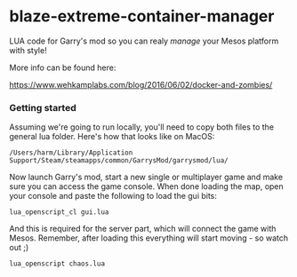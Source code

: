 # blaze-extreme-container-manager

LUA code for Garry's mod so you can realy _manage_ your Mesos platform with style!

More info can be found here:

https://www.wehkamplabs.com/blog/2016/06/02/docker-and-zombies/

### Getting started
Assuming we're going to run locally, you'll need to copy both files to the general lua folder. Here's how that looks like on MacOS:

```
/Users/harm/Library/Application Support/Steam/steamapps/common/GarrysMod/garrysmod/lua/
```

Now launch Garry's mod, start a new single or multiplayer game and make sure you can access the game console.
When done loading the map, open your console and paste the following to load the gui bits:

```
lua_openscript_cl gui.lua
```

And this is required for the server part, which will connect the game with Mesos. Remember, after loading this everything will start moving - so watch out ;)

```
lua_openscript chaos.lua
```
